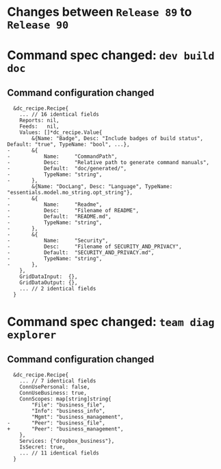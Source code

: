 # Changes between `Release 89` to `Release 90`

# Command spec changed: `dev build doc`



## Command configuration changed


```
  &dc_recipe.Recipe{
  	... // 16 identical fields
  	Reports: nil,
  	Feeds:   nil,
  	Values: []*dc_recipe.Value{
  		&{Name: "Badge", Desc: "Include badges of build status", Default: "true", TypeName: "bool", ...},
- 		&{
- 			Name:     "CommandPath",
- 			Desc:     "Relative path to generate command manuals",
- 			Default:  "doc/generated/",
- 			TypeName: "string",
- 		},
  		&{Name: "DocLang", Desc: "Language", TypeName: "essentials.model.mo_string.opt_string"},
- 		&{
- 			Name:     "Readme",
- 			Desc:     "Filename of README",
- 			Default:  "README.md",
- 			TypeName: "string",
- 		},
- 		&{
- 			Name:     "Security",
- 			Desc:     "Filename of SECURITY_AND_PRIVACY",
- 			Default:  "SECURITY_AND_PRIVACY.md",
- 			TypeName: "string",
- 		},
  	},
  	GridDataInput:  {},
  	GridDataOutput: {},
  	... // 2 identical fields
  }
```
# Command spec changed: `team diag explorer`



## Command configuration changed


```
  &dc_recipe.Recipe{
  	... // 7 identical fields
  	ConnUsePersonal: false,
  	ConnUseBusiness: true,
  	ConnScopes: map[string]string{
  		"File": "business_file",
  		"Info": "business_info",
  		"Mgmt": "business_management",
- 		"Peer": "business_file",
+ 		"Peer": "business_management",
  	},
  	Services: {"dropbox_business"},
  	IsSecret: true,
  	... // 11 identical fields
  }
```
